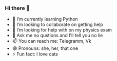 ### Hi there 👋

- 🌱 I’m currently learning Python
- 👯 I’m looking to collaborate on getting help
- 🤔 I’m looking for help with on my physics exam
- 💬 Ask me no qustions and I'll tell you no lie
- 📫 You can reach me: Telegramm, Vk
- 😄 Pronouns: she, her, that one
- ⚡ Fun fact: I love cats
